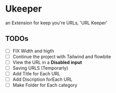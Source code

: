 # Ukeeper
an Extension for keep you're URLs, 'URL Keeper'

## TODOs

- [ ] FIX Width and higth
- [ ] Continue the project with Tailwind and flowbite
- [ ] View the URL in a <B>Disabled input</B>
- [ ] Saving URLS (Temporarly)
- [ ] Add Title for Each URL
- [ ] Add Discription forEach URL
- [ ] Make Folder for Each category
